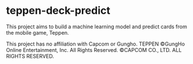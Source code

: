 # teppen-deck-predict

This project aims to build a machine learning model and predict cards from the mobile game, Teppen.


This project has no affiliation with Capcom or Gungho.
TEPPEN ©GungHo Online Entertainment, Inc. All Rights Reserved.
©CAPCOM CO., LTD. ALL RIGHTS RESERVED.
